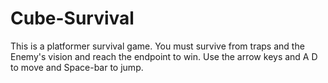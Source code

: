 # Cube-Survival
This is a platformer survival game. You must survive from traps and the Enemy's vision and reach the endpoint to win.
Use the arrow keys and A D to move and Space-bar to jump.
 
